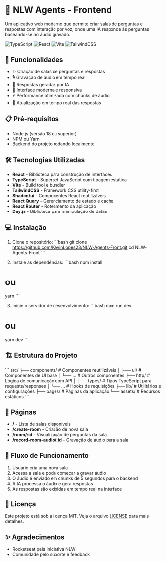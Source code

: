 # 🤖 NLW Agents - Frontend

Um aplicativo web moderno que permite criar salas de perguntas e respostas com interação por voz, onde uma IA responde às perguntas baseando-se no áudio gravado.

![TypeScript](https://img.shields.io/badge/TypeScript-007ACC?style=for-the-badge&logo=typescript&logoColor=white)
![React](https://img.shields.io/badge/React-20232A?style=for-the-badge&logo=react&logoColor=61DAFB)
![Vite](https://img.shields.io/badge/Vite-646CFF?style=for-the-badge&logo=vite&logoColor=white)
![TailwindCSS](https://img.shields.io/badge/Tailwind_CSS-38B2AC?style=for-the-badge&logo=tailwind-css&logoColor=white)

## 🚀 Funcionalidades

- ✨ Criação de salas de perguntas e respostas
- 🎙️ Gravação de áudio em tempo real
- 🤖 Respostas geradas por IA
- 🎯 Interface moderna e responsiva
- ⚡ Performance otimizada com chunks de áudio
- 🔄 Atualização em tempo real das respostas

## 📋 Pré-requisitos

- Node.js (versão 18 ou superior)
- NPM ou Yarn
- Backend do projeto rodando localmente

## 🛠️ Tecnologias Utilizadas

- **React** - Biblioteca para construção de interfaces
- **TypeScript** - Superset JavaScript com tipagem estática
- **Vite** - Build tool e bundler
- **TailwindCSS** - Framework CSS utility-first
- **Shadcn/ui** - Componentes React reutilizáveis
- **React Query** - Gerenciamento de estado e cache
- **React Router** - Roteamento da aplicação
- **Day.js** - Biblioteca para manipulação de datas

## 💻 Instalação

1. Clone o repositório:
   \`\`\`bash
   git clone https://github.com/KevinLopes23/NLW-Agents-Front.git
   cd NLW-Agents-Front
   \`\`\`

2. Instale as dependências:
   \`\`\`bash
   npm install

# ou

yarn
\`\`\`

3. Inicie o servidor de desenvolvimento:
   \`\`\`bash
   npm run dev

# ou

yarn dev
\`\`\`

## 🏗️ Estrutura do Projeto

\`\`\`
src/
├── components/ # Componentes reutilizáveis
│ ├── ui/ # Componentes de UI base
│ └── ... # Outros componentes
├── http/ # Lógica de comunicação com API
│ ├── types/ # Tipos TypeScript para requests/responses
│ └── ... # Hooks de requisições
├── lib/ # Utilitários e configurações
├── pages/ # Páginas da aplicação
└── assets/ # Recursos estáticos
\`\`\`

## 📱 Páginas

- **/** - Lista de salas disponíveis
- **/create-room** - Criação de nova sala
- **/room/:id** - Visualização de perguntas da sala
- **/record-room-audio/:id** - Gravação de áudio para a sala

## 🔄 Fluxo de Funcionamento

1. Usuário cria uma nova sala
2. Acessa a sala e pode começar a gravar áudio
3. O áudio é enviado em chunks de 5 segundos para o backend
4. A IA processa o áudio e gera respostas
5. As respostas são exibidas em tempo real na interface


## 📄 Licença

Este projeto está sob a licença MIT. Veja o arquivo [LICENSE](LICENSE) para mais detalhes.

## ✨ Agradecimentos

- Rocketseat pela iniciativa NLW
- Comunidade pelo suporte e feedback
